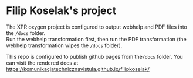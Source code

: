 # Filip Koselak's project

The XPR oxygen project is configured to output webhelp and PDF files into the `/docs` folder.  
Run the webhelp transformation first, then run the PDF transformation (the webhelp transformation wipes the `/docs` folder).

This repo is configured to publish github pages from the`/docs` folder. You can visit the rendered docs at https://komunikacjatechnicznavistula.github.io/filipkoselak/

